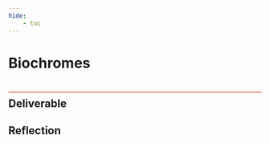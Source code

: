 ```yaml
---
hide:
    - toc
---
```


# Biochromes
<div style="height:2px; background-color: #E17858; margin-top: 40px; margin-bottom: -20px;"></div>


## Deliverable



## Reflection